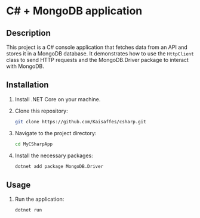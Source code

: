 # C# + MongoDB application

## Description

This project is a C# console application that fetches data from an API and stores it in a MongoDB database. It demonstrates how to use the `HttpClient` class to send HTTP requests and the MongoDB.Driver package to interact with MongoDB.

## Installation

1. Install .NET Core on your machine.

2. Clone this repository:

   ```bash
   git clone https://github.com/Kaisaffes/csharp.git
   ```

3. Navigate to the project directory:

   ```bash
   cd MyCSharpApp
   ```

4. Install the necessary packages:
   ```bash
   dotnet add package MongoDB.Driver
   ```

## Usage

1. Run the application:
   ```
   dotnet run
   ```
